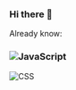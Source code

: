 ### Hi there 👋

<!--
**Dawideg/Dawideg** is a ✨ _special_ ✨ repository because its `README.md` (this file) appears on your GitHub profile.

Here are some ideas to get you started:

- 🔭 I’m currently working on ...
- 🌱 I’m currently learning ...
- 👯 I’m looking to collaborate on ...
- 🤔 I’m looking for help with ...
- 💬 Ask me about ...
- 📫 How to reach me: ...
- 😄 Pronouns: ...
- ⚡ Fun fact: ...
-->

Already know: 
### ![JavaScript](https://github.com/Dawideg/Dawideg/assets/87876704/8cc6df77-c988-40fb-805c-c2fbe7908b79)
![CSS](https://github.com/Dawideg/Dawideg/assets/87876704/344af972-c270-4237-b333-1993ec217f6c)




